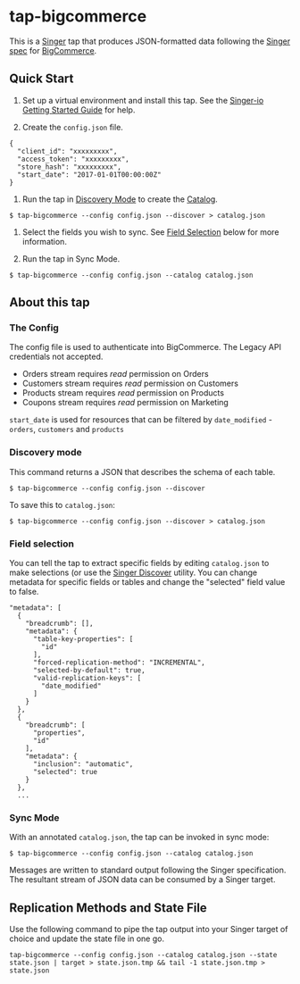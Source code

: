 # tap-bigcommerce

This is a [Singer](https://singer.io) tap that produces JSON-formatted
data following the
[Singer spec](https://github.com/singer-io/getting-started/blob/master/docs/SPEC.md)
for [BigCommerce](https://developer.bigcommerce.com/).


## Quick Start

1. Set up a virtual environment and install this tap. See the
    [Singer-io Getting Started Guide](https://github.com/singer-io/getting-started/blob/master/docs/RUNNING_AND_DEVELOPING.md#running-a-singer-tap)
    for help.

1. Create the `config.json` file.

```
{
  "client_id": "xxxxxxxxx",
  "access_token": "xxxxxxxxx",
  "store_hash": "xxxxxxxxx",
  "start_date": "2017-01-01T00:00:00Z"
}
```

1. Run the tap in
   [Discovery Mode](https://github.com/singer-io/getting-started/blob/master/docs/DISCOVERY_MODE.md#discovery-mode)
   to create the
   [Catalog](https://github.com/singer-io/getting-started/blob/master/docs/DISCOVERY_MODE.md#the-catalog).

```
$ tap-bigcommerce --config config.json --discover > catalog.json
```

1. Select the fields you wish to sync. See
   [Field Selection](#field-selection) below for more information.

1. Run the tap in Sync Mode.

```
$ tap-bigcommerce --config config.json --catalog catalog.json
```

## About this tap

### The Config

The config file is used to authenticate into BigCommerce. The Legacy API
credentials not accepted.

* Orders stream requires _read_ permission on Orders
* Customers stream requires _read_ permission on Customers
* Products stream requires _read_ permission on Products
* Coupons stream requires _read_ permission on Marketing

`start_date` is used for resources that can be filtered by
`date_modified` - `orders`, `customers` and `products`

### Discovery mode

This command returns a JSON that describes the schema of each table.

```
$ tap-bigcommerce --config config.json --discover
```

To save this to `catalog.json`:

```
$ tap-bigcommerce --config config.json --discover > catalog.json
```

### Field selection

You can tell the tap to extract specific fields by editing `catalog.json`
to make selections (or use the
[Singer Discover](https://github.com/chrisgoddard/singer-discover)
utility. You can change metadata for specific fields or tables and change
the "selected" field value to false.

```
"metadata": [
  {
    "breadcrumb": [],
    "metadata": {
      "table-key-properties": [
        "id"
      ],
      "forced-replication-method": "INCREMENTAL",
      "selected-by-default": true,
      "valid-replication-keys": [
        "date_modified"
      ]
    }
  },
  {
    "breadcrumb": [
      "properties",
      "id"
    ],
    "metadata": {
      "inclusion": "automatic",
      "selected": true
    }
  },
  ...
```

### Sync Mode

With an annotated `catalog.json`, the tap can be invoked in sync mode:

```
$ tap-bigcommerce --config config.json --catalog catalog.json
```

Messages are written to standard output following the Singer
specification. The resultant stream of JSON data can be consumed by a
Singer target.


## Replication Methods and State File

Use the following command to pipe the tap output into your Singer target
of choice and update the state file in one go.

```
tap-bigcommerce --config config.json --catalog catalog.json --state state.json | target > state.json.tmp && tail -1 state.json.tmp > state.json
```

